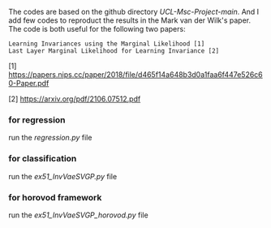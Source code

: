 The codes are based on the github directory *UCL-Msc-Project-main*. And 
I add few codes to reproduct the results in the Mark van der Wilk's paper.
The code is both useful for the following two papers:

    Learning Invariances using the Marginal Likelihood [1]
    Last Layer Marginal Likelihood for Learning Invariance [2]

[1] https://papers.nips.cc/paper/2018/file/d465f14a648b3d0a1faa6f447e526c60-Paper.pdf

[2] https://arxiv.org/pdf/2106.07512.pdf

### for regression
run the *regression.py* file

### for classification
run the *ex51_InvVaeSVGP.py* file

### for horovod framework
run the *ex51_InvVaeSVGP_horovod.py* file
